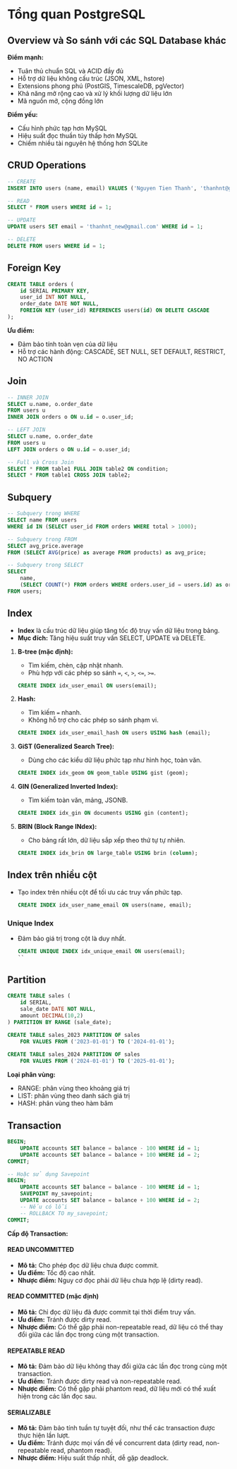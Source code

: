 # Tổng quan PostgreSQL

## Overview và So sánh với các SQL Database khác

**Điểm mạnh:**
- Tuân thủ chuẩn SQL và ACID đầy đủ
- Hỗ trợ dữ liệu không cấu trúc (JSON, XML, hstore)
- Extensions phong phú (PostGIS, TimescaleDB, pgVector)
- Khả năng mở rộng cao và xử lý khối lượng dữ liệu lớn
- Mã nguồn mở, cộng đồng lớn

**Điểm yếu:**
- Cấu hình phức tạp hơn MySQL
- Hiệu suất đọc thuần túy thấp hơn MySQL
- Chiếm nhiều tài nguyên hệ thống hơn SQLite

## CRUD Operations

```sql
-- CREATE
INSERT INTO users (name, email) VALUES ('Nguyen Tien Thanh', 'thanhnt@gmail.com');

-- READ
SELECT * FROM users WHERE id = 1;

-- UPDATE
UPDATE users SET email = 'thanhnt_new@gmail.com' WHERE id = 1;

-- DELETE
DELETE FROM users WHERE id = 1;
```

## Foreign Key

```sql
CREATE TABLE orders (
    id SERIAL PRIMARY KEY,
    user_id INT NOT NULL,
    order_date DATE NOT NULL,
    FOREIGN KEY (user_id) REFERENCES users(id) ON DELETE CASCADE
);
```

**Ưu điểm:**
- Đảm bảo tính toàn vẹn của dữ liệu
- Hỗ trợ các hành động: CASCADE, SET NULL, SET DEFAULT, RESTRICT, NO ACTION

## Join

```sql
-- INNER JOIN
SELECT u.name, o.order_date 
FROM users u
INNER JOIN orders o ON u.id = o.user_id;

-- LEFT JOIN
SELECT u.name, o.order_date 
FROM users u
LEFT JOIN orders o ON u.id = o.user_id;

-- Full và Cross Join
SELECT * FROM table1 FULL JOIN table2 ON condition;
SELECT * FROM table1 CROSS JOIN table2;
```

## Subquery

```sql
-- Subquery trong WHERE
SELECT name FROM users 
WHERE id IN (SELECT user_id FROM orders WHERE total > 1000);

-- Subquery trong FROM
SELECT avg_price.average
FROM (SELECT AVG(price) as average FROM products) as avg_price;

-- Subquery trong SELECT
SELECT 
    name,
    (SELECT COUNT(*) FROM orders WHERE orders.user_id = users.id) as order_count
FROM users;
```

## Index

- **Index** là cấu trúc dữ liệu giúp tăng tốc độ truy vấn dữ liệu trong bảng.
- **Mục đích:** Tăng hiệu suất truy vấn SELECT, UPDATE và DELETE.

1. **B-tree (mặc định):**
   - Tìm kiếm, chèn, cập nhật nhanh.
   - Phù hợp với các phép so sánh `=`, `<`, `>`, `<=`, `>=`.

   ```sql
   CREATE INDEX idx_user_email ON users(email);
   ```

2. **Hash:**
   - Tìm kiếm `=` nhanh.
   - Không hỗ trợ cho các phép so sánh phạm vi.

   ```sql
   CREATE INDEX idx_user_email_hash ON users USING hash (email);
   ```

3. **GiST (Generalized Search Tree):**
   - Dùng cho các kiểu dữ liệu phức tạp như hình học, toàn văn.

   ```sql
   CREATE INDEX idx_geom ON geom_table USING gist (geom);
   ```

4. **GIN (Generalized Inverted Index):**
   - Tìm kiếm toàn văn, mảng, JSONB.

   ```sql
   CREATE INDEX idx_gin ON documents USING gin (content);
   ```

5. **BRIN (Block Range INdex):**
   - Cho bảng rất lớn, dữ liệu sắp xếp theo thứ tự tự nhiên.

   ```sql
   CREATE INDEX idx_brin ON large_table USING brin (column);
   ```

## Index trên nhiều cột

- Tạo index trên nhiều cột để tối ưu các truy vấn phức tạp.

  ```sql
  CREATE INDEX idx_user_name_email ON users(name, email);
  ```

### Unique Index

- Đảm bảo giá trị trong cột là duy nhất.

  ```sql
  CREATE UNIQUE INDEX idx_unique_email ON users(email);
  ``

## Partition

```sql
CREATE TABLE sales (
    id SERIAL,
    sale_date DATE NOT NULL,
    amount DECIMAL(10,2)
) PARTITION BY RANGE (sale_date);

CREATE TABLE sales_2023 PARTITION OF sales
    FOR VALUES FROM ('2023-01-01') TO ('2024-01-01');
    
CREATE TABLE sales_2024 PARTITION OF sales
    FOR VALUES FROM ('2024-01-01') TO ('2025-01-01');
```

**Loại phân vùng:**
- RANGE: phân vùng theo khoảng giá trị
- LIST: phân vùng theo danh sách giá trị
- HASH: phân vùng theo hàm băm

## Transaction

```sql
BEGIN;
    UPDATE accounts SET balance = balance - 100 WHERE id = 1;
    UPDATE accounts SET balance = balance + 100 WHERE id = 2;
COMMIT;

-- Hoặc sử dụng Savepoint
BEGIN;
    UPDATE accounts SET balance = balance - 100 WHERE id = 1;
    SAVEPOINT my_savepoint;
    UPDATE accounts SET balance = balance + 100 WHERE id = 2;
    -- Nếu có lỗi
    -- ROLLBACK TO my_savepoint;
COMMIT;
```

**Cấp độ Transaction:**
#### READ UNCOMMITTED
- **Mô tả:** Cho phép đọc dữ liệu chưa được commit.
- **Ưu điểm:** Tốc độ cao nhất.
- **Nhược điểm:** Nguy cơ đọc phải dữ liệu chưa hợp lệ (dirty read).

#### READ COMMITTED (mặc định)
- **Mô tả:** Chỉ đọc dữ liệu đã được commit tại thời điểm truy vấn.
- **Ưu điểm:** Tránh được dirty read.
- **Nhược điểm:** Có thể gặp phải non-repeatable read, dữ liệu có thể thay đổi giữa các lần đọc trong cùng một transaction.

#### REPEATABLE READ
- **Mô tả:** Đảm bảo dữ liệu không thay đổi giữa các lần đọc trong cùng một transaction.
- **Ưu điểm:** Tránh được dirty read và non-repeatable read.
- **Nhược điểm:** Có thể gặp phải phantom read, dữ liệu mới có thể xuất hiện trong các lần đọc sau.

#### SERIALIZABLE
- **Mô tả:** Đảm bảo tính tuần tự tuyệt đối, như thể các transaction được thực hiện lần lượt.
- **Ưu điểm:** Tránh được mọi vấn đề về concurrent data (dirty read, non-repeatable read, phantom read).
- **Nhược điểm:** Hiệu suất thấp nhất, dễ gặp deadlock.
